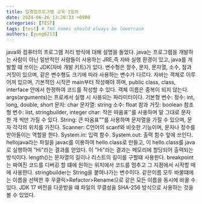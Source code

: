 ```yaml
---
title: 일경험프로그램 교육 1일차
date: 2024-06-26 13:28:33 +0900
categories: [TEST]
tags: [test] # TAG names should always be lowercase
authors: [yung6213]
---
```

java와 컴퓨터의 프로그램 처리 방식에 대해 설명을 들었다.
java는 프로그램을 개발하는 사람이 아닌 일반적인 사람들이 사용하는 JRE,즉 자바 실행 환경이 있고,
java를 개발할 떄 쓰이는 JDK(자바 개발 키트)가 있다.
변수형은 정수, 문자, 문자열, 소수, 참과 거짓이 있으며, 같은 변수형도 크기에 따라 사용하는 변수가 다르다.
자바는 객체로 이루어져 있으며, 기본적인 시작은 main부터 작성해야 하며, public class, class, interface 안에서 한정하여 코드를 작성할 수 있다.
객체 이름은 중복이 되지 않는다.
args(arguments)는 프로세서 실행 시 사용되는 파라미터이다.
기본형 변수:
정수: int, long, double, short
문자: char
문자열: string
소수: float
참과 거짓: boolean
참조형 변수:
list, stringbuilder, integer
char: 작은 따옴표''를 사용하며 말 그대로 문자 한 개 씩만 가질 수 있다.
String: 큰 따옴표""를 사용하며 문자열을 가질 수 있으며, 문자 각각의 위치를 가진다.
Scanner: C언어의 scanf와 비슷한 기능이며, 문자나 정수를 받아들이는 역할을 한다.
System.in: 입력 함수. System.out: 출력 함수 앞에 쓰인다.
hellojava라는 파일을 javac를 이용하여 hello.class로 만들고, 이 hello.class를 java로 실행하여 "Hi"라는 결과를 얻었다.
 이 "Hi"라는 결과는 메모리에 할당되어 출력되는 방식이다.
 length()는 문자열의 길이나 리스트의 길이를 구할떄 사용한다.
breakpoint는 짜여진 코드를 디버깅 할 떄에 원하는 위치에서 코드를 멈추고 그 지점에서 시작할 때에 사용한다.
stringbuilder는 String을 붙여나가는 변수이다.
같은이름 모두 바꿀떄에는 이름을 선택한 후 우클릭>Refactor>Rename으로 같은 모든 이름을 동시에 바꿀 수 있다.
JDK 17 버전을 다운받을 떄 파일의 무결성을 SHA-256 방식으로 사용하는 것을 볼 수 있었다.